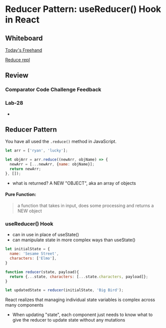 # Reducer Pattern:  useReducer() Hook in React

## Whiteboard

[Today's Freehand](https://projects.invisionapp.com/freehand/document/Z4wBE9BT1)

[Reduce repl](https://replit.com/@rkgallaway/reduce-fun-401d48d8#index.js)

## Review

### Comparator Code Challenge Feedback

### Lab-28

- 

## Reducer Pattern

You have all used the `.reduce()` method in JavaScript. 
```javascript
let arr = ['ryan', 'lucky'];

let objArr = arr.reduce((newArr, objName) => {
  newArr = [...newArr, {name: objName}];
  return newArr;
}, []);
```
 - what is returned?  A NEW "OBJECT", aka an array of objects

 #### Pure Function:
  > a function that takes in input, does some processing and returns a NEW object


### useReducer() Hook

- can in use in place of useState()
- can manipulate state in more complex ways than useState()

```javascript
let initialState = {
  name: 'Sesame Street',
  characters: ['Elmo'],
}

function reducer(state, payload){
  return {...state, characters: [...state.characters, payload]};
}

let updatedState = reducer(initialState, 'Big Bird');
```

React realizes that managing individual state variables is complex across many components

- When updating "state", each component just needs to know what to give the reducer to update state without any mutations

